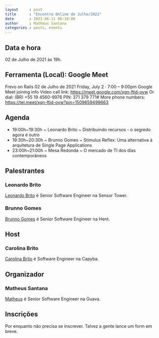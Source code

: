 ```yaml
---
layout     : post
title      : "Encontro Online de Julho/2021"
date       : 2021-06-11 06:10:00
author     : Matheus Santana
categories : posts, events
---
```


## Data e hora

02 de Julho de 2021 às 19h.

## Ferramenta (Local): Google Meet

Frevo on Rails 02 de Julho de 2021
Friday, July 2 · 7:00 – 9:00pm
Google Meet joining info
Video call link: https://meet.google.com/xgn-ftid-oyw
Or dial: (BR) +55 19 4560-9976 PIN: 371 379 771#
More phone numbers: https://tel.meet/xgn-ftid-oyw?pin=1509659499663

## Agenda

- 19:00h~19:30h ~ Leonardo Brito ~ Distribuindo recursos - o segredo agora é outro
- 19:30h~20:30h ~ Brunno Gomes ~ Stimulus Reflex: Uma alternativa à arquitetura de Single Page Applications
- 23:00h~21:00h ~ Mesa Redonda ~ O mercado de TI dos dias contemporâneos

## Palestrantes

### Leonardo Brito

[Leonardo Brito](https://www.linkedin.com/in/leonardo-mendes-brito/) é Senior Software Engineer na Sensor Tower.

### Brunno Gomes

[Brunno Gomes](https://www.linkedin.com/in/brunnogomes/) é Senior Software Engineer na Hent.

## Host

### Carolina Brito

[Carolina Brito](https://www.linkedin.com/in/coab1/) é Software Engineer na Capyba.

## Organizador

### Matheus Santana

[Matheus](https://www.linkedin.com/in/matheus-santana-78b5a31b/) é Senior Software Engineer na Guava.

## Inscrições

Por enquanto não precisa se inscrever. Talvez a gente lance um form em breve.
